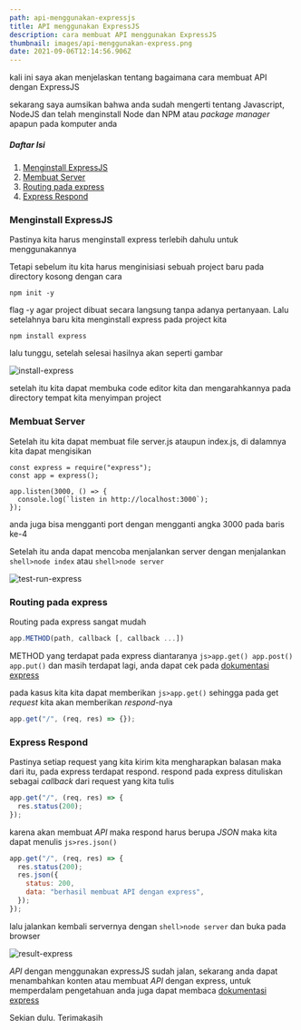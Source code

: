```yaml
---
path: api-menggunakan-expressjs
title: API menggunakan ExpressJS
description: cara membuat API menggunakan ExpressJS
thumbnail: images/api-menggunakan-express.png
date: 2021-09-06T12:14:56.906Z
---
```

kali ini saya akan menjelaskan tentang bagaimana cara membuat API dengan ExpressJS

sekarang saya aumsikan bahwa anda sudah mengerti tentang Javascript, NodeJS dan telah menginstall Node dan NPM atau *package manager* apapun pada komputer anda

##### Daftar Isi

1. [Menginstall ExpressJS](#installation-express "Menginstall ExpressJS")
2. [Membuat Server](#making-server "Membuat Server")
3. [Routing pada express](#express-routing "Routing pada express")
4. [Express Respond](#express-respond "Express Respond")

<h3 id="installation-express">Menginstall ExpressJS</h3>

Pastinya kita harus menginstall express terlebih dahulu untuk menggunakannya

Tetapi sebelum itu kita harus menginisiasi sebuah project baru pada directory kosong dengan cara

```shell
npm init -y
```

flag -y agar project dibuat secara langsung tanpa adanya pertanyaan. Lalu setelahnya baru kita menginstall express pada project kita

```shell
npm install express
```

lalu tunggu, setelah selesai hasilnya akan seperti gambar

![install-express](/assets/install-express-api.jpg "install-express")

setelah itu kita dapat membuka code editor kita dan mengarahkannya pada directory tempat kita menyimpan project

<h3 id="making-server">Membuat Server</h3>

Setelah itu kita dapat membuat file server.js ataupun index.js, di dalamnya kita dapat mengisikan

```js{numberLines:true}
const express = require("express");
const app = express();

app.listen(3000, () => {
  console.log(`listen in http://localhost:3000`);
});
```

anda juga bisa mengganti port dengan mengganti angka 3000 pada baris ke-4

Setelah itu anda dapat mencoba menjalankan server dengan menjalankan `shell>node index` atau `shell>node server`

![test-run-express](/assets/test-run-express-api.jpg "test-run-express")

<h3 id="express-routing">Routing pada express</h3>

Routing pada express sangat mudah

```js
app.METHOD(path, callback [, callback ...])
```

METHOD yang terdapat pada express diantaranya `js>app.get() app.post() app.put()` dan masih terdapat lagi, anda dapat cek pada [dokumentasi express](https://expressjs.com/ "expressJS")

pada kasus kita kita dapat memberikan `js>app.get()` sehingga pada get *request* kita akan memberikan *respond*-nya

```js
app.get("/", (req, res) => {});
```

<h3 id="express-respond">Express Respond</h3>

Pastinya setiap request yang kita kirim kita mengharapkan balasan maka dari itu, pada express terdapat respond. respond pada express dituliskan sebagai *callback* dari request yang kita tulis

```js
app.get("/", (req, res) => {
  res.status(200);
});
```

karena akan membuat *API* maka respond harus berupa *JSON* maka kita dapat menulis `js>res.json()`

```js
app.get("/", (req, res) => {
  res.status(200);
  res.json({
    status: 200,
    data: "berhasil membuat API dengan express",
  });
});
```

lalu jalankan kembali servernya dengan `shell>node server` dan buka pada browser

![result-express](/assets/result-express-api.png "result-express")

*API* dengan menggunakan expressJS sudah jalan, sekarang anda dapat menambahkan konten atau membuat *API* dengan express, untuk memperdalam pengetahuan anda juga dapat membaca [dokumentasi express](https://expressjs.com/ "expressJS")

Sekian dulu. Terimakasih